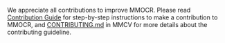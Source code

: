 We appreciate all contributions to improve MMOCR. Please read [Contribution Guide](https://mmocr.readthedocs.io/en/dev-1.x/notes/contribution_guide.html) for step-by-step instructions to make a contribution to MMOCR, and [CONTRIBUTING.md](https://github.com/open-mmlab/mmcv/blob/master/CONTRIBUTING.md) in MMCV for more details about the contributing guideline.
